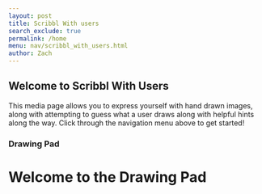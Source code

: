 ```yaml
---
layout: post 
title: Scribbl With users
search_exclude: true
permalink: /home
menu: nav/scribbl_with_users.html
author: Zach
---
```


## Welcome to Scribbl With Users

This media page allows you to express yourself with hand drawn images, along with attempting to guess what a user draws along with helpful hints along the way. Click through the navigation menu above to get started!

### Drawing Pad

<!DOCTYPE html>
<html lang="en">
<head>
  <meta charset="UTF-8">
  <meta name="viewport" content="width=device-width, initial-scale=1.0">
  <title>Drawing Pad</title>
</head>
<body>
  <h1>Welcome to the Drawing Pad</h1>

  <script>
    const canvas = document.createElement('canvas');
    canvas.width = 500;
    canvas.height = 400;
    document.body.appendChild(canvas);

    const ctx = canvas.getContext('2d');

  
    const colors = ['red', 'orange', 'yellow', 'green', 'blue', 'purple', 'pink', 'gray', 'brown', 'black'];
    let currentColor = 'black';  
    let isDrawing = false;
    let lastX = 0;
    let lastY = 0;
    let drawingHistory = [];

   
    ctx.lineWidth = 5;
    ctx.lineCap = 'round';
    ctx.strokeStyle = currentColor;

   
    colors.forEach(color => {
      const button = document.createElement('button');
      button.style.backgroundColor = color;
      button.addEventListener('click', () => changeColor(color));
      document.body.appendChild(button);
    });

   
    const undoButton = document.createElement('button');
    undoButton.textContent = 'Undo Last Action';
    undoButton.addEventListener('click', undo);
    document.body.appendChild(undoButton);

   
    const clearButton = document.createElement('button');
    clearButton.textContent = 'Clear All';
    clearButton.addEventListener('click', clearCanvas);
    document.body.appendChild(clearButton);

  
    const eraserButton = document.createElement('button');
    eraserButton.textContent = 'Toggle Eraser';
    eraserButton.addEventListener('click', toggleEraser);
    document.body.appendChild(eraserButton);

  
    canvas.addEventListener('mousedown', (e) => {
      isDrawing = true;
      [lastX, lastY] = [e.offsetX, e.offsetY];
    });

   
    canvas.addEventListener('mousemove', (e) => {
      if (!isDrawing) return;
      ctx.beginPath();
      ctx.moveTo(lastX, lastY);
      ctx.lineTo(e.offsetX, e.offsetY);
      ctx.stroke();
      [lastX, lastY] = [e.offsetX, e.offsetY];
    });

   
    canvas.addEventListener('mouseup', () => {
      if (isDrawing) {
        isDrawing = false;
        saveDrawingState();
      }
    });

    canvas.addEventListener('mouseout', () => {
      if (isDrawing) {
        isDrawing = false;
        saveDrawingState();
      }
    });

  
    function changeColor(color) {
      currentColor = color;
      ctx.strokeStyle = color;
    }


    let isEraser = false;
    function toggleEraser() {
      isEraser = !isEraser;
      ctx.strokeStyle = isEraser ? 'white' : currentColor;
    }

    function saveDrawingState() {
      drawingHistory.push(canvas.toDataURL());
    }

   
    function undo() {
      if (drawingHistory.length === 0) return;
      drawingHistory.pop();
      const lastState = drawingHistory[drawingHistory.length - 1];
      const img = new Image();
      img.src = lastState;
      img.onload = () => ctx.clearRect(0, 0, canvas.width, canvas.height);
      img.onload = () => ctx.drawImage(img, 0, 0);
    }

    function clearCanvas() {
      ctx.clearRect(0, 0, canvas.width, canvas.height);
      drawingHistory = [];
    }
  </script>
</body>
</html>

